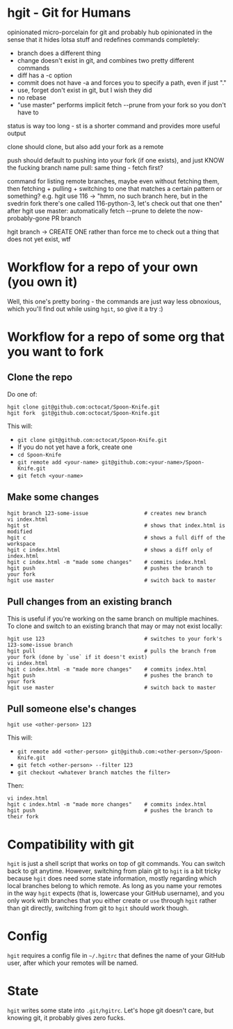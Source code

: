 # hgit - Git for Humans

opinionated micro-porcelain for git and probably hub
opinionated in the sense that it hides lotsa stuff and redefines commands completely:
* branch does a different thing
* change doesn't exist in git, and combines two pretty different commands
* diff has a -c option
* commit does not have -a and forces you to specify a path, even if just "."
* use, forget don't exist in git, but I wish they did
* no rebase
* "use master" performs implicit fetch --prune from your fork so you don't have to

status is way too long - st is a shorter command and provides more useful output

clone should clone, but also add your fork as a remote

push should default to pushing into your fork (if one exists), and just KNOW the fucking branch name
pull: same thing - fetch first?

command for listing remote branches, maybe even without fetching them, then fetching + pulling + switching to one that matches a certain pattern or something?
e.g. hgit use 116 -> "hmm, no such branch here, but in the svedrin fork there's one called 116-python-3, let's check out that one then"
after hgit use master: automatically fetch --prune to delete the now-probably-gone PR branch

hgit branch -> CREATE ONE rather than force me to check out a thing that does not yet exist, wtf


# Workflow for a repo of your own (you own it)

Well, this one's pretty boring - the commands are just way less obnoxious, which you'll find out while using `hgit`, so give it a try :)


# Workflow for a repo of some org that you want to fork

## Clone the repo

Do one of:

    hgit clone git@github.com:octocat/Spoon-Knife.git
    hgit fork  git@github.com:octocat/Spoon-Knife.git

This will:

* `git clone git@github.com:octocat/Spoon-Knife.git`
* If you do not yet have a fork, create one
* `cd Spoon-Knife`
* `git remote add <your-name> git@github.com:<your-name>/Spoon-Knife.git`
* `git fetch <your-name>`

## Make some changes

    hgit branch 123-some-issue                  # creates new branch
    vi index.html
    hgit st                                     # shows that index.html is modified
    hgit c                                      # shows a full diff of the workspace
    hgit c index.html                           # shows a diff only of index.html
    hgit c index.html -m "made some changes"    # commits index.html
    hgit push                                   # pushes the branch to your fork
    hgit use master                             # switch back to master

## Pull changes from an existing branch

This is useful if you're working on the same branch on multiple machines. To clone and switch to an existing branch that may or may not exist locally:

    hgit use 123                                # switches to your fork's 123-some-issue branch
    hgit pull                                   # pulls the branch from your fork (done by `use` if it doesn't exist)
    vi index.html
    hgit c index.html -m "made more changes"    # commits index.html
    hgit push                                   # pushes the branch to your fork
    hgit use master                             # switch back to master

## Pull someone else's changes

    hgit use <other-person> 123

This will:

* `git remote add <other-person> git@github.com:<other-person>/Spoon-Knife.git`
* `git fetch <other-person> --filter 123`
* `git checkout <whatever branch matches the filter>`

Then:

    vi index.html
    hgit c index.html -m "made more changes"    # commits index.html
    hgit push                                   # pushes the branch to their fork

# Compatibility with git

`hgit` is just a shell script that works on top of git commands. You can switch back to git anytime. However, switching from plain git to `hgit` is a bit tricky because `hgit` does need some state information, mostly regarding which local branches belong to which remote. As long as you name your remotes in the way `hgit` expects (that is, lowercase your GitHub username), and you only work with branches that you either create or `use` through `hgit` rather than git directly, switching from git to `hgit` should work though.

# Config

`hgit` requires a config file in `~/.hgitrc` that defines the name of your GitHub user, after which your remotes will be named.

# State

`hgit` writes some state into `.git/hgitrc`. Let's hope git doesn't care, but knowing git, it probably gives zero fucks.
